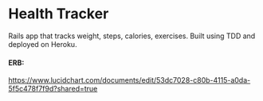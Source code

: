 
# Health Tracker

Rails app that tracks weight, steps, calories, exercises.  Built using TDD and deployed on Heroku.

#### ERB:

https://www.lucidchart.com/documents/edit/53dc7028-c80b-4115-a0da-5f5c478f7f9d?shared=true
